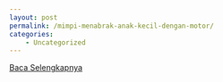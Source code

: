 ```yaml
---
layout: post
permalink: /mimpi-menabrak-anak-kecil-dengan-motor/
categories:
    - Uncategorized
---
```


[Baca Selengkapnya](/01)